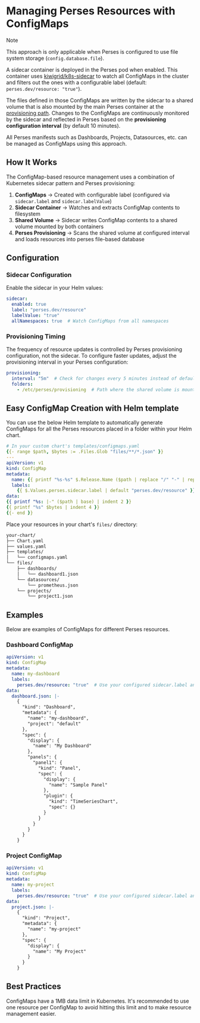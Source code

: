 # Managing Perses Resources with ConfigMaps

> [!NOTE]
> This approach is only applicable when Perses is configured to use file system storage (`config.database.file`).

A sidecar container is deployed in the Perses pod when enabled. This container uses [kiwigrid/k8s-sidecar](https://github.com/kiwigrid/k8s-sidecar) to watch all ConfigMaps in the cluster and filters out the ones with a configurable label (default: `perses.dev/resource: "true"`). 

The files defined in those ConfigMaps are written by the sidecar to a shared volume that is also mounted by the main Perses container at the [provisioning path](https://perses.dev/perses/docs/configuration/provisioning). Changes to the ConfigMaps are continuously monitored by the sidecar and reflected in Perses based on the **provisioning configuration interval** (by default 10 minutes).

All Perses manifests such as Dashboards, Projects, Datasources, etc. can be managed as ConfigMaps using this approach.

## How It Works

The ConfigMap-based resource management uses a combination of Kubernetes sidecar pattern and Perses provisioning:

1. **ConfigMaps** → Created with configurable label (configured via `sidecar.label` and `sidecar.labelValue`)
2. **Sidecar Container** → Watches and extracts ConfigMap contents to filesystem
3. **Shared Volume** → Sidecar writes ConfigMap contents to a shared volume mounted by both containers
4. **Perses Provisioning** → Scans the shared volume at configured interval and loads resources into perses file-based database

## Configuration

### Sidecar Configuration

Enable the sidecar in your Helm values:

```yaml
sidecar:
  enabled: true
  label: "perses.dev/resource"
  labelValue: "true"
  allNamespaces: true  # Watch ConfigMaps from all namespaces
```

### Provisioning Timing

The frequency of resource updates is controlled by Perses provisioning configuration, not the sidecar. To configure faster updates, adjust the provisioning interval in your Perses configuration:

```yaml
provisioning:
  interval: "5m"  # Check for changes every 5 minutes instead of default 10 minutes
  folders:
    - /etc/perses/provisioning  # Path where the shared volume is mounted
```

## Easy ConfigMap Creation with Helm template

You can use the below Helm template to automatically generate ConfigMaps for all the Perses resources placed in a folder within your Helm chart.

```yaml
# In your custom chart's templates/configmaps.yaml
{{- range $path, $bytes := .Files.Glob "files/**/*.json" }}
---
apiVersion: v1
kind: ConfigMap
metadata:
  name: {{ printf "%s-%s" $.Release.Name ($path | replace "/" "-" | replace ".json" "") | trunc 63 }}
  labels:
    {{ $.Values.perses.sidecar.label | default "perses.dev/resource" }}: "{{ $.Values.perses.sidecar.labelValue | default "true" }}"
data:
{{ printf "%s: |-" ($path | base) | indent 2 }}
{{ printf "%s" $bytes | indent 4 }}
{{- end }}
```

Place your resources in your chart's `files/` directory:
```bash
your-chart/
├── Chart.yaml
├── values.yaml
├── templates/
│   └── configmaps.yaml
└── files/
    ├── dashboards/
    │   └── dashboard1.json
    └── datasources/
        └── prometheus.json
    └── projects/
        └── project1.json
```

## Examples

Below are examples of ConfigMaps for different Perses resources.

### Dashboard ConfigMap

```yaml
apiVersion: v1
kind: ConfigMap
metadata:
  name: my-dashboard
  labels:
    perses.dev/resource: "true"  # Use your configured sidecar.label and sidecar.labelValue
data:
  dashboard.json: |-
    {
      "kind": "Dashboard",
      "metadata": {
        "name": "my-dashboard",
        "project": "default"
      },
      "spec": {
        "display": {
          "name": "My Dashboard"
        },
        "panels": {
          "panel1": {
            "kind": "Panel",
            "spec": {
              "display": {
                "name": "Sample Panel"
              },
              "plugin": {
                "kind": "TimeSeriesChart",
                "spec": {}
              }
            }
          }
        }
      }
    }
```

### Project ConfigMap

```yaml
apiVersion: v1
kind: ConfigMap
metadata:
  name: my-project
  labels:
    perses.dev/resource: "true"  # Use your configured sidecar.label and sidecar.labelValue
data:
  project.json: |-
    {
      "kind": "Project",
      "metadata": {
        "name": "my-project"
      },
      "spec": {
        "display": {
          "name": "My Project"
        }
      }
    }
```

## Best Practices

ConfigMaps have a 1MB data limit in Kubernetes. It's recommended to use one resource per ConfigMap to avoid hitting this limit and to make resource management easier.